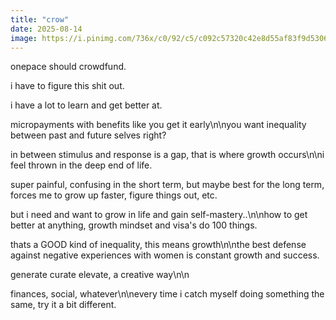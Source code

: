 ```yaml
---
title: "crow"
date: 2025-08-14
image: https://i.pinimg.com/736x/c0/92/c5/c092c57320c42e8d55af83f9d5306314.jpg
---
```


onepace should crowdfund.

i have to figure this shit out.

i have a lot to learn and get better at.

micropayments with benefits like you get it early\n\nyou want inequality between past and future selves right?

in between stimulus and response is a gap, that is where growth occurs\n\ni feel thrown in the deep end of life.

super painful, confusing in the short term, but maybe best for the long term, forces me to grow up faster, figure things out, etc.

but i need and want to grow in life and gain self-mastery..\n\nhow to get better at anything, growth mindset and visa's do 100 things.

thats a GOOD kind of inequality, this means growth\n\nthe best defense against negative experiences with women is constant growth and success.

generate curate elevate, a creative way\n\n

finances, social, whatever\n\nevery time i catch myself doing something the same, try it a bit different.
